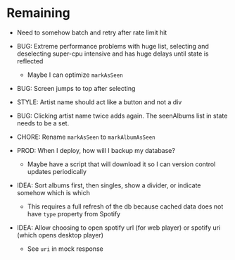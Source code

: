# Remaining

* Need to somehow batch and retry after rate limit hit

* BUG: Extreme performance problems with huge list, selecting and deselecting  super-cpu intensive and has huge delays until state is reflected
    * Maybe I can optimize `markAsSeen`

* BUG: Screen jumps to top after selecting

* STYLE: Artist name should act like a button and not a div

* BUG: Clicking artist name twice adds again. The seenAlbums list in state needs to be a set.

* CHORE: Rename `markAsSeen` to `markAlbumAsSeen`

* PROD: When I deploy, how will I backup my database?
    * Maybe have a script that will download it so I can version control updates periodically

* IDEA: Sort albums first, then singles, show a divider, or indicate somehow which is which
    * This requires a full refresh of the db because cached data does not have `type` property from Spotify

* IDEA: Allow choosing to open spotify url (for web player) or spotify uri (which opens desktop player)
    * See `uri` in mock response
